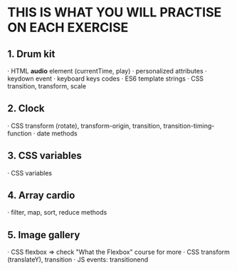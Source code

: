 # THIS IS WHAT YOU WILL PRACTISE ON EACH EXERCISE

## 1. Drum kit

· HTML **audio** element (currentTime, play)
· personalized attributes
· keydown event
· keyboard keys codes
· ES6 template strings
· CSS transition, transform, scale

## 2. Clock

· CSS transform (rotate), transform-origin, transition, transition-timing-function
· date methods

## 3. CSS variables

· CSS variables

## 4. Array cardio

· filter, map, sort, reduce methods

## 5. Image gallery

· CSS flexbox => check "What the Flexbox" course for more
· CSS transform (translateY), transition
· JS events: transitionend

